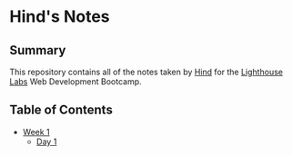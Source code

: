 # Hind's Notes

## Summary
This repository contains all of the notes taken by [Hind](https://github.com/Purpleknife) for the [Lighthouse Labs](https://www.lighthouselabs.ca/en) Web Development Bootcamp.

## Table of Contents
* [Week 1](/Week_1/)
  * [Day 1](/Week_1/Day_1)